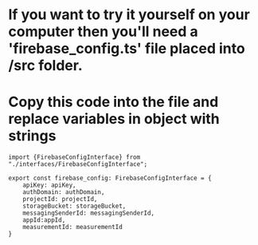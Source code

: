 # If you want to try it yourself on your computer then you'll need a 'firebase_config.ts' file placed into /src folder.
# Copy this code into the file and replace variables in object with strings

```import {FirebaseConfigInterface} from "./interfaces/FirebaseConfigInterface";```

```
export const firebase_config: FirebaseConfigInterface = {
    apiKey: apiKey,
    authDomain: authDomain,
    projectId: projectId,
    storageBucket: storageBucket,
    messagingSenderId: messagingSenderId,
    appId:appId,
    measurementId: measurementId
}
```
